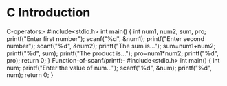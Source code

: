 # C Introduction
C-operators:-
#include<stdio.h>
int main()
{
 int num1, num2, sum, pro;
 printf("Enter first number");
 scanf("%d", &num1);
 printf("Enter second number");
 scanf("%d", &num2);
 printf("The sum is...");
 sum=num1+num2;
 printf("%d", sum);
 printf("The product is...");
 pro=num1*num2;
 printf("%d", pro);
 return 0;
}
Function-of-scanf/printf:-
#include<stdio.h>
int main()
{
 int num;
 printf("Enter the value of num...");
 scanf("%d", &num);
 printf("%d", num);
  return 0;
}

